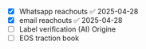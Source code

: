 - [x] Whatsapp reachouts ✅ 2025-04-28
- [x] email reachouts ✅ 2025-04-28
- [ ] Label verification (AI) Origine
- [ ] EOS traction book